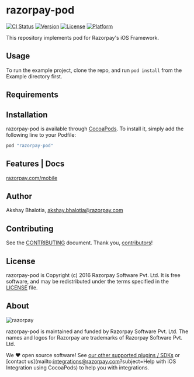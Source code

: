 # razorpay-pod

[![CI Status](http://img.shields.io/travis/razorpay/razorpay-pod.svg?style=flat)](https://travis-ci.org/razorpay/razorpay-pod)
[![Version](https://img.shields.io/cocoapods/v/razorpay-pod.svg?style=flat)](http://cocoapods.org/pods/razorpay-pod)
[![License](https://img.shields.io/cocoapods/l/razorpay-pod.svg?style=flat)](http://cocoapods.org/pods/razorpay-pod)
[![Platform](https://img.shields.io/cocoapods/p/razorpay-pod.svg?style=flat)](http://cocoapods.org/pods/razorpay-pod)

This repository implements pod for Razorpay's iOS Framework.

## Usage

To run the example project, clone the repo, and run `pod install` from the Example directory first.

## Requirements

## Installation

razorpay-pod is available through [CocoaPods](http://cocoapods.org). To install
it, simply add the following line to your Podfile:

```ruby
pod "razorpay-pod"
```

## Features | Docs

[razorpay.com/mobile](https://razorpay.com/mobile)

## Author

Akshay Bhalotia, akshay.bhalotia@razorpay.com

## Contributing

See the [CONTRIBUTING] document.
Thank you, [contributors]!

  [CONTRIBUTING]: CONTRIBUTING.md
  [contributors]: https://github.com/razorpay/razorpay-pod/graphs/contributors

## License

razorpay-pod is Copyright (c) 2016 Razorpay Software Pvt. Ltd.
It is free software, and may be redistributed
under the terms specified in the [LICENSE] file.

  [LICENSE]: /LICENSE

## About

![razorpay](https://razorpay.com/images/logo-black.png)

razorpay-pod is maintained and funded by Razorpay Software Pvt. Ltd.
The names and logos for Razorpay are trademarks of Razorpay Software Pvt. Ltd.

We :heart: open source software!
See [our other supported plugins / SDKs](https://github.com/razorpay)
or [contact us](mailto:integrations@razorpay.com?subject=Help with iOS Integration using CocoaPods) to help you with integrations.
